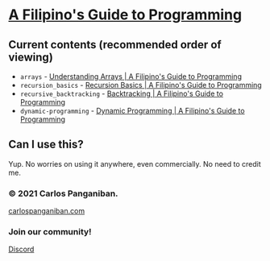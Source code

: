# [A Filipino's Guide to Programming](https://youtube.com/playlist?list=PLRBUyvh6wWhEKZ4I9VH8mQz3YB8lRprAS)
## Current contents (recommended order of viewing)
 - `arrays` - [Understanding Arrays | A Filipino's Guide to Programming](https://youtu.be/mx41USUjP3o)
 - `recursion_basics` - [Recursion Basics | A Filipino's Guide to Programming](https://youtu.be/-gCizBiadyc)
 - `recursive_backtracking` - [Backtracking | A Filipino's Guide to Programming](https://youtu.be/FwviCj1pucc)
 - `dynamic-programming` - [Dynamic Programming | A Filipino's Guide to Programming](https://youtu.be/86UHKuOFr0E)
## Can I use this?
Yup. No worries on using it anywhere, even commercially. No need to credit me.

### © 2021 Carlos Panganiban.
[carlospanganiban.com](https://carlospanganiban.com/) 

### Join our community!
[Discord](https://discord.gg/3YD7ewjzf4)